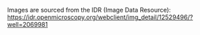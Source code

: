 Images are sourced from the IDR (Image Data Resource):
  https://idr.openmicroscopy.org/webclient/img_detail/12529496/?well=2069981
